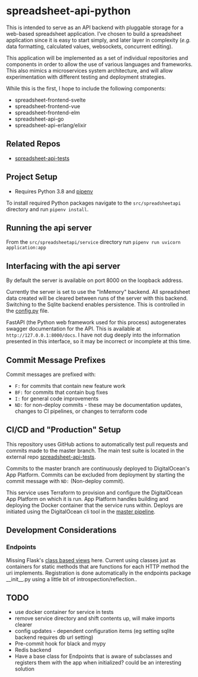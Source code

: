 # spreadsheet-api-python

This is intended to serve as an API backend with pluggable storage for a
web-based spreadsheet application. I've chosen to build a spreadsheet
application since it is easy to start simply, and later layer in complexity
(_e.g._ data formatting, calculated values, websockets, concurrent editing).

This application will be implemented as a set of individual repositories
and components in order to allow the use of various languages and frameworks.
This also mimics a microservices system architecture, and will allow
experimentation with different testing and deployment strategies.

While this is the first, I hope to include the following components:
- spreadsheet-frontend-svelte
- spreadsheet-frontend-vue
- spreadsheet-frontend-elm
- spreadsheet-api-go
- spreadsheet-api-erlang/elixir

## Related Repos
- [spreadsheet-api-tests](https://github.com/ed-rw/spreadsheet-api-tests)

## Project Setup

* Requires Python 3.8 and [pipenv](https://pipenv.pypa.io/en/latest/)

To install required Python packages navigate to the `src/spreadsheetapi`
directory and run `pipenv install`.

## Running the api server

From the `src/spreadsheetapi/service` directory run
`pipenv run uvicorn application:app`

## Interfacing with the api server

By default the server is available on port 8000 on the loopback address.

Currently the server is set to use the "InMemory" backend. All spreadsheet
data created will be cleared between runs of the server with this backend.
Switching to the Sqlite backend enables persistence. This is controlled in the
[config.py](src/spreadsheetapi/service/config.py) file.

FastAPI (the Python web framework used for this process) autogenerates swagger
documentation for the API. This is available at `http://127.0.0.1:8000/docs`.
I have not dug deeply into the information presented in this interface, so it
may be incorrect or incomplete at this time.

## Commit Message Prefixes

Commit messages are prefixed with:

- `F:` for commits that contain new feature work
- `BF:` for commits that contain bug fixes
- `I:` for general code improvements
- `ND:` for non-deploy commits - these may be documentation updates, changes to
CI pipelines, or changes to terraform code

## CI/CD and "Production" Setup

This repository uses GitHub actions to automatically test pull requests and
commits made to the master branch. The main test suite is located in the
external repo
[spreadsheet-api-tests](https://github.com/ed-rw/spreadsheet-api-tests).

Commits to the master branch are continuously deployed to DigitalOcean's
App Platform. Commits can be excluded from deployment by starting the commit
message with `ND:` (Non-deploy commit).

This service uses Terraform to provision and configure the DigitalOcean App
Platform on which it is run. App Platform handles building and deploying the
Docker container that the service runs within. Deploys are initiated using the
DigitalOcean cli tool in the [master pipeline](.github/workflows/master.yml).

## Development Considerations
### Endpoints
Missing Flask's [class based views](https://flask.palletsprojects.com/en/1.1.x/views/#method-based-dispatching)
here. Current using classes just as containers
for static methods that are functions for each HTTP method the uri implements.
Registration is done automatically in the endpoints package \_\_init__.py using
a little bit of introspection/reflection..

## TODO
- use docker container for service in tests
- remove service directory and shift contents up, will make imports clearer
- config updates - dependent configuration items (eg setting sqlite
   backend requires db url setting)
- Pre-commit hook for black and mypy
- Redis backend
- Have a base class for Endpoints that is aware of subclasses and registers them
with the app when initialized? could be an interesting solution
